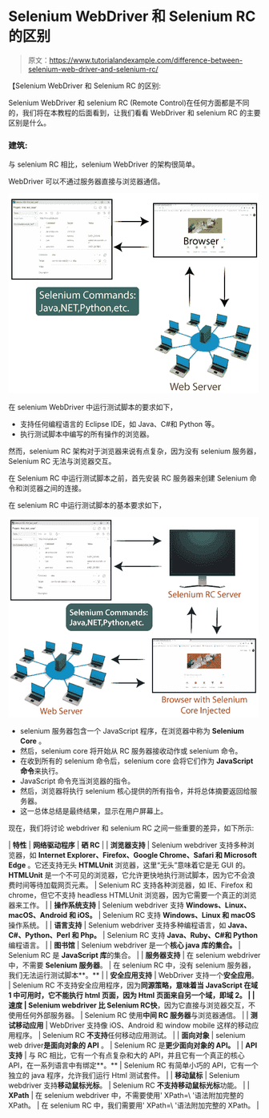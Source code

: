 # Selenium WebDriver 和 Selenium RC 的区别

> 原文：<https://www.tutorialandexample.com/difference-between-selenium-web-driver-and-selenium-rc/>

【Selenium WebDriver 和 Selenium RC 的区别:

Selenium WebDriver 和 selenium RC (Remote Control)在任何方面都是不同的，我们将在本教程的后面看到，让我们看看 WebDriver 和 selenium RC 的主要区别是什么。

### 建筑:

与 selenium RC 相比，selenium WebDriver 的架构很简单。

WebDriver 可以不通过服务器直接与浏览器通信。

![](img/099b2d178afae84132750c18d011f9c6.png)

在 selenium WebDriver 中运行测试脚本的要求如下，

*   支持任何编程语言的 Eclipse IDE，如 Java、C#和 Python 等。
*   执行测试脚本中编写的所有操作的浏览器。

然而，selenium RC 架构对于浏览器来说有点复杂，因为没有 selenium 服务器，Selenium RC 无法与浏览器交互。

在 Selenium RC 中运行测试脚本之前，首先安装 RC 服务器来创建 Selenium 命令和浏览器之间的连接。

在 selenium RC 中运行测试脚本的基本要求如下，

![Difference between Selenium Web driver and Selenium RC 1](img/b6ae9ea82749e6d247a2493ba0dc1706.png)

*   selenium 服务器包含一个 JavaScript 程序，在浏览器中称为 **Selenium Core** 。
*   然后，selenium core 将开始从 RC 服务器接收动作或 selenium 命令。
*   在收到所有的 selenium 命令后，selenium core 会将它们作为 **JavaScript 命令**来执行。
*   JavaScript 命令充当浏览器的指令。
*   然后，浏览器将执行 selenium 核心提供的所有指令，并将总体摘要返回给服务器。
*   这一总体总结是最终结果，显示在用户屏幕上。

现在，我们将讨论 webdriver 和 selenium RC 之间一些重要的差异，如下所示:

| **特性** | **网络驱动程序** | **硒 RC** |
| **浏览器支持** | Selenium webdriver 支持多种浏览器，如 **Internet Explorer、Firefox、Google Chrome、Safari 和 Microsoft Edge** 。它还支持无头 **HTMLUnit** 浏览器，这里“无头”意味着它是无 GUI 的。 **HTMLUnit** 是一个不可见的浏览器，它允许更快地执行测试脚本，因为它不会浪费时间等待加载网页元素。 | Selenium RC 支持各种浏览器，如 IE、Firefox 和 chrome，但它不支持 headless HTMLUnit 浏览器，因为它需要一个真正的浏览器来工作。 |
| **操作系统支持** | Selenium webdriver 支持 **Windows、Linux、macOS、Android 和 iOS。** | Selenium RC 支持 **Windows、Linux 和 macOS** 操作系统。 |
| **语言支持** | Selenium webdriver 支持多种编程语言，如 **Java、C#、Python、Perl 和 Php。** | Selenium RC 支持 **Java、Ruby、C#和 Python** 编程语言。 |
| **图书馆** | Selenium webdriver 是一个**核心 java 库的集合。** | Selenium RC 是 **JavaScript 库**的集合。 |
| **服务器支持** | 在 selenium webdriver 中，不需要 **Selenium 服务器**。 | 在 selenium RC 中，没有 selenium 服务器，我们无法运行测试脚本**。** |
| **安全应用支持** | WebDriver 支持一个**安全应用**。 | Selenium RC 不支持安全应用程序，因为**同源策略，**意味着当 JavaScript 在域 1 中可用时，它不能执行 html 页面，因为 Html 页面来自另一个域，即域 2。 |
| **速度** | Selenium webdriver 比 Selenium RC**快**，因为它直接与浏览器交互，不使用任何外部服务器。 | Selenium RC 使用**中间 RC 服务器**与浏览器通信。 |
| **测试移动应用** | WebDriver 支持像 iOS、Android 和 window mobile 这样的移动应用程序。 | Selenium RC **不支持**任何移动应用测试。 |
| **面向对象** | selenium web driver**是面向对象的 API** 。 | Selenium RC 是**更少面向对象的 API。** |
| **API 支持** | 与 RC 相比，它有一个有点复杂和大的 API，并且它有一个真正的核心 API，在一系列语言中有绑定**。** | Selenium RC 有简单小巧的 API，它有一个独立的 java 程序，允许我们运行 Html 测试套件。 |
| **移动鼠标** | Selenium webdriver 支持**移动鼠标光标**。 | Selenium RC **不支持移动鼠标光标**功能。 |
| **XPath** | 在 selenium webdriver 中，不需要使用' XPath=\\ '语法附加完整的 XPath。 | 在 selenium RC 中，我们需要用' XPath=\\ '语法附加完整的 XPath。 |